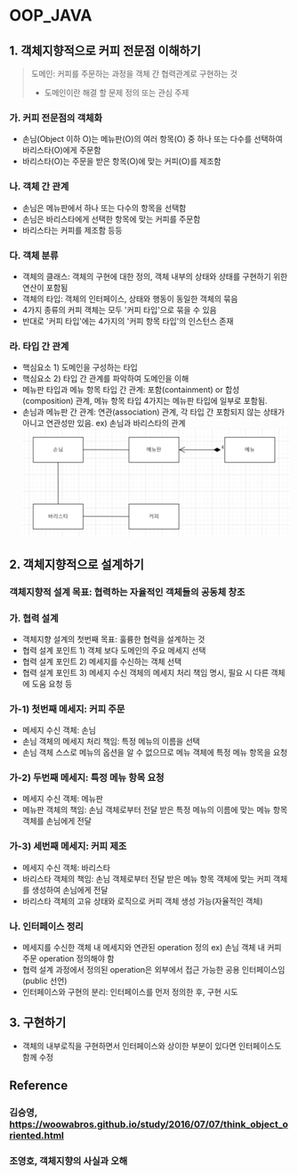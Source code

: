 # OOP_JAVA 

## 1. 객체지향적으로 커피 전문점 이해하기
> 도메인: 커피를 주문하는 과정을 객체 간 협력관계로 구현하는 것
> * 도메인이란 해결 할 문제 정의 또는 관심 주제
### 가. 커피 전문점의 객체화
- 손님(Object 이하 O)는 메뉴판(O)의 여러 항목(O) 중 하나 또는 다수를 선택하여 
바리스타(O)에게 주문함
- 바리스타(O)는 주문을 받은 항목(O)에 맞는 커피(O)를 제조함
### 나. 객체 간 관계
- 손님은 메뉴판에서 하나 또는 다수의 항목을 선택함
- 손님은 바리스타에게 선택한 항목에 맞는 커피를 주문함
- 바리스타는 커피를 제조함 등등
### 다. 객체 분류
- 객체의 클래스: 객체의 구현에 대한 정의, 객체 내부의 상태와 상태를 구현하기 위한 연산이 포함됨
- 객체의 타입: 객체의 인터페이스, 상태와 행동이 동일한 객체의 묶음
- 4가지 종류의 커피 객체는 모두 '커피 타입'으로 묶을 수 있음
- 반대로 '커피 타입'에는 4가지의 '커피 항목 타입'의 인스턴스 존재
### 라. 타입 간 관계
- 핵심요소 1) 도메인을 구성하는 타입
- 핵심요소 2) 타입 간 관계를 파악하여 도메인을 이해
- 메뉴판 타입과 메뉴 항목 타입 간 관계: 포함(containment) or 합성(composition) 관계, 메뉴 항목 타입 4가지는 메뉴판 타입에 일부로 포함됨.
- 손님과 메뉴판 간 관계: 연관(association) 관계, 각 타입 간 포함되지 않는 상태가 아니고 연관성만 있음. ex) 손님과 바리스타의 관계
![uml_type_relationship](./img/uml_type_relationship.PNG)
## 2. 객체지향적으로 설계하기
### 객체지향적 설계 목표: 협력하는 자율적인 객체들의 공동체 창조
### 가. 협력 설계
- 객체지향 설계의 첫번째 목표: 훌륭한 협력을 설계하는 것
- 협력 설계 포인트 1) 객체 보다 도메인의 주요 메세지 선택
- 협력 설계 포인트 2) 메세지를 수신하는 객체 선택
- 협력 설계 포인트 3) 메세지 수신 객체의 메세지 처리 책임 명시, 필요 시 다른 객체에 도움 요청 등 
### 가-1) 첫번째 메세지: 커피 주문
- 메세지 수신 객체: 손님
- 손님 객체의 메세지 처리 책임: 특정 메뉴의 이름을 선택
- 손님 객체 스스로 메뉴의 옵션을 알 수 없으므로 메뉴 객체에 특정 메뉴 항목을 요청
### 가-2) 두번째 메세지: 특정 메뉴 항목 요청
- 메세지 수신 객체: 메뉴판
- 메뉴판 객체의 책임: 손님 객체로부터 전달 받은 특정 메뉴의 이름에 맞는 메뉴 항목 객체를 손님에게 전달
### 가-3) 세번째 메세지: 커피 제조
- 메세지 수신 객체: 바리스타
- 바리스타 객체의 책임: 손님 객체로부터 전달 받은 메뉴 항목 객체에 맞는 커피 객체를 생성하여 손님에게 전달
- 바리스타 객체의 고유 상태와 로직으로 커피 객체 생성 가능(자율적인 객체)
### 나. 인터페이스 정리
- 메세지를 수신한 객체 내 메세지와 연관된 operation 정의 ex) 손님 객체 내 커피 주문 operation 정의해야 함
- 협력 설계 과정에서 정의된 operation은 외부에서 접근 가능한 공용 인터페이스임(public 선언)
- 인터페이스와 구현의 분리: 인터페이스를 먼저 정의한 후, 구현 시도
## 3. 구현하기
- 객체의 내부로직을 구현하면서 인터페이스와 상이한 부분이 있다면 인터페이스도 함께 수정
## Reference
### 김승영, https://woowabros.github.io/study/2016/07/07/think_object_oriented.html
### 조영호, 객체지향의 사실과 오해